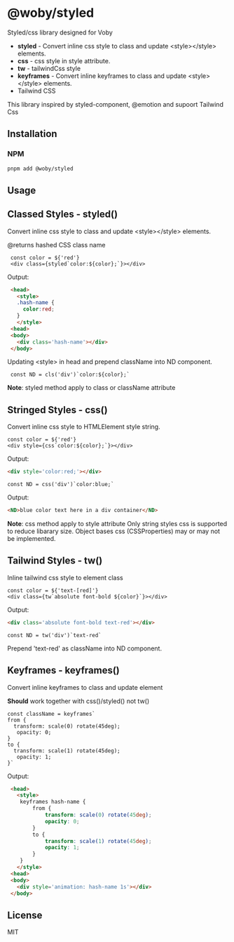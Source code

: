 # @woby/styled

Styled/css library designed for Voby

- **styled** - Convert inline css style to class and update \<style\>\</style> elements.
- **css** - css style in style attribute.
- **tw** - tailwindCss style
- **keyframes** - Convert inline keyframes to class and update \<style\>\</style> elements.
- Tailwind CSS

This library inspired by styled-component, @emotion and supoort Tailwind Css

## Installation

### NPM

```bash
pnpm add @woby/styled
```

## Usage

## Classed Styles - styled()
Convert inline css style to class and update \<style\>\</style> elements.
 
@returns hashed CSS class name

```tsx
 const color = ${'red'}
 <div class={styled`color:${color};`}></div>
```

Output:  

```html
 <head>
   <style>
   .hash-name {
     color:red;
   }
   </style>
 <head>
 <body>
   <div class='hash-name'></div>
 </body>
```
 
Updating \<style> in head and prepend className into ND component.
```tsx
 const ND = cls('div')`color:${color};`
```

**Note**: styled method apply to class or className attribute

## Stringed Styles - css()

Convert inline css style to HTMLElement style string.
 
 ```tsx
 const color = ${'red'}
 <div style={css`color:${color};`}></div>
 ```
   
 Output: 
 ```html
<div style='color:red;'></div>
```
 
 ```tsx
 const ND = css('div')`color:blue;`
 ```

 Output:
 ```html
 <ND>blue color text here in a div container</ND>
 ```
**Note**: css method apply to style attribute
Only string styles css is supported to reduce libarary size.
Object bases css (CSSProperties) may or may not be implemented.

## Tailwind Styles - tw()

Inline tailwind css style to element class

```tsx
const color = ${'text-[red]'}
<div class={tw`absolute font-bold ${color}`}></div>
```

Output:
```html
<div class='absolute font-bold text-red'></div>
```

```tsx
const ND = tw('div')`text-red`
```
Prepend 'text-red' as className into ND component.

## Keyframes - keyframes()

 Convert inline keyframes to class and update <style></style> element
 
 **Should** work together with css()/styled() not tw()
 
 ```tsx
 const className = keyframes`
 from {
   transform: scale(0) rotate(45deg);
 	opacity: 0;
 }
 to {
   transform: scale(1) rotate(45deg);
 	opacity: 1;
 }`
``` 
 
Output:
```html
 <head>
   <style>
    keyframes hash-name {
        from {
            transform: scale(0) rotate(45deg);
            opacity: 0;
        }
        to {
            transform: scale(1) rotate(45deg);
            opacity: 1;
        }
    }
   </style>
 <head>
 <body>
   <div style='animation: hash-name 1s'></div>
 </body>
```

## License

MIT